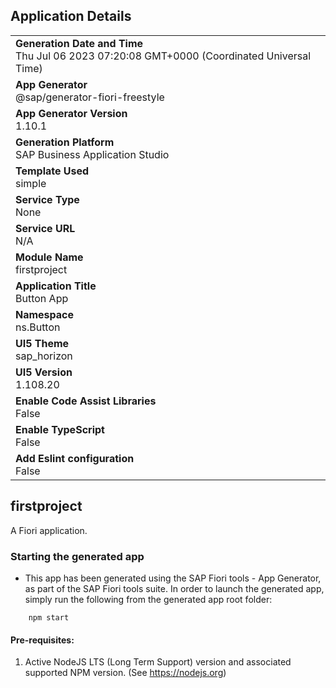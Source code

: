 ## Application Details
|               |
| ------------- |
|**Generation Date and Time**<br>Thu Jul 06 2023 07:20:08 GMT+0000 (Coordinated Universal Time)|
|**App Generator**<br>@sap/generator-fiori-freestyle|
|**App Generator Version**<br>1.10.1|
|**Generation Platform**<br>SAP Business Application Studio|
|**Template Used**<br>simple|
|**Service Type**<br>None|
|**Service URL**<br>N/A
|**Module Name**<br>firstproject|
|**Application Title**<br>Button App|
|**Namespace**<br>ns.Button|
|**UI5 Theme**<br>sap_horizon|
|**UI5 Version**<br>1.108.20|
|**Enable Code Assist Libraries**<br>False|
|**Enable TypeScript**<br>False|
|**Add Eslint configuration**<br>False|

## firstproject

A Fiori application.

### Starting the generated app

-   This app has been generated using the SAP Fiori tools - App Generator, as part of the SAP Fiori tools suite.  In order to launch the generated app, simply run the following from the generated app root folder:

```
    npm start
```

#### Pre-requisites:

1. Active NodeJS LTS (Long Term Support) version and associated supported NPM version.  (See https://nodejs.org)


